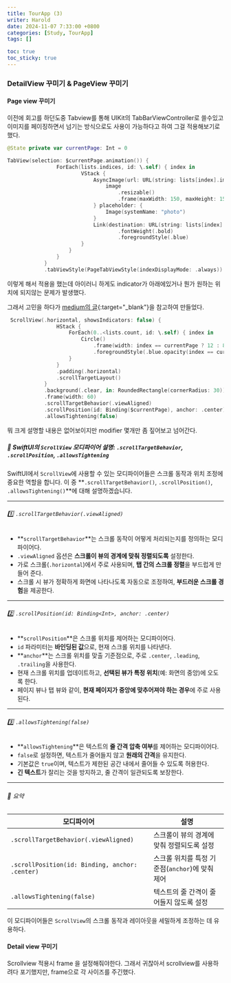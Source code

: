 ```yaml
---
title: TourApp (3)
writer: Harold
date: 2024-11-07 7:33:00 +0800
categories: [Study, TourApp]
tags: []

toc: true
toc_sticky: true
---
```


### DetailView 꾸미기 & PageView 꾸미기

#### Page view 꾸미기

이전에 회고를 하던도중 Tabview를 통해 UIKit의 TabBarViewController로 쓸수있고 이미지를 페이징하면서 넘기는 방식으로도 사용이 가능하다고 하여 그걸 적용해보기로했다.

```swift
@State private var currentPage: Int = 0

TabView(selection: $currentPage.animation()) {
                ForEach(lists.indices, id: \.self) { index in
                        VStack {
                            AsyncImage(url: URL(string: lists[index].imageURL)) { image in
                                image
                                    .resizable()
                                    .frame(maxWidth: 150, maxHeight: 150)
                            } placeholder: {
                                Image(systemName: "photo")
                            }
                            Link(destination: URL(string: lists[index].shopURL)!) { Text(lists[index].shopTitle)
                                    .fontWeight(.bold)
                                    .foregroundStyle(.blue)
                        }
                    }
                }
            }
            .tabViewStyle(PageTabViewStyle(indexDisplayMode: .always))
```

이렇게 해서 적용을 했는데 아이러니 하게도 indicator가 아래에있거나 뭔가 원하는 위치에 되지않는 문제가 발생했다.

그래서 고민을 하다가 [medium의 글](https://medium.com/@pututyb/tabview-with-indicator-in-swiftui-df375ecdae87){:target="_blank"}을 참고하여 만들었다.

```swift
 ScrollView(.horizontal, showsIndicators: false) {
                HStack {
                    ForEach(0..<lists.count, id: \.self) { index in
                        Circle()
                            .frame(width: index == currentPage ? 12 : 8, height: index == currentPage ? 16 : 10)
                            .foregroundStyle(.blue.opacity(index == currentPage ? 1 : 0.5))
                    }
                }
                .padding(.horizontal)
                .scrollTargetLayout()
            }
            .background(.clear, in: RoundedRectangle(cornerRadius: 30))
            .frame(width: 60)
            .scrollTargetBehavior(.viewAligned)
            .scrollPosition(id: Binding($currentPage), anchor: .center)
            .allowsTightening(false)
```

뭐 크게 설명할 내용은 없어보이지만 modifier 몇개만 좀 짚어보고 넘어간다.

##### 📘 SwiftUI의 `ScrollView` 모디파이어 설명: `.scrollTargetBehavior`, `.scrollPosition`, `.allowsTightening`

SwiftUI에서 `ScrollView`에 사용할 수 있는 모디파이어들은 스크롤 동작과 위치 조정에 중요한 역할을 합니다. 이 중 **`.scrollTargetBehavior()`, `.scrollPosition()`, `.allowsTightening()`**에 대해 설명하겠습니다.

---

###### 1️⃣ `.scrollTargetBehavior(.viewAligned)`

- **`scrollTargetBehavior`**는 스크롤 동작이 어떻게 처리되는지를 정의하는 모디파이어다.
- `.viewAligned` 옵션은 **스크롤이 뷰의 경계에 맞춰 정렬되도록** 설정한다.
- 가로 스크롤(`.horizontal`)에서 주로 사용되며, **탭 간의 스크롤 정렬**을 부드럽게 만들어 준다.
- 스크롤 시 뷰가 정확하게 화면에 나타나도록 자동으로 조정하여, **부드러운 스크롤 경험**을 제공한다.

---

###### 2️⃣ `.scrollPosition(id: Binding<Int>, anchor: .center)`

- **`scrollPosition`**은 스크롤 위치를 제어하는 모디파이어다.
- `id` 파라미터는 **바인딩된 값**으로, 현재 스크롤 위치를 나타낸다.
- **`anchor`**는 스크롤 위치를 맞출 기준점으로, 주로 `.center`, `.leading`, `.trailing`을 사용한다.
- 현재 스크롤 위치를 업데이트하고, **선택된 뷰가 특정 위치**(예: 화면의 중앙)에 오도록 한다.
- 페이지 뷰나 탭 뷰와 같이, **현재 페이지가 중앙에 맞추어져야 하는 경우**에 주로 사용된다.

---

###### 3️⃣ `.allowsTightening(false)`

- **`allowsTightening`**은 텍스트의 **줄 간격 압축 여부**를 제어하는 모디파이어다.
- `false`로 설정하면, 텍스트가 줄어들지 않고 **원래의 간격**을 유지한다.
- 기본값은 `true`이며, 텍스트가 제한된 공간 내에서 줄어들 수 있도록 허용한다.
- **긴 텍스트**가 잘리는 것을 방지하고, 줄 간격이 일관되도록 보장한다.

---

###### 📝 요약

| 모디파이어                       | 설명                                                               |
| ------------------------------- | ------------------------------------------------------------------ |
| `.scrollTargetBehavior(.viewAligned)` | 스크롤이 뷰의 경계에 맞춰 정렬되도록 설정                           |
| `.scrollPosition(id: Binding, anchor: .center)` | 스크롤 위치를 특정 기준점(`anchor`)에 맞춰 제어                      |
| `.allowsTightening(false)`      | 텍스트의 줄 간격이 줄어들지 않도록 설정                             |

이 모디파이어들은 `ScrollView`의 스크롤 동작과 레이아웃을 세밀하게 조정하는 데 유용하다.


#### Detail view 꾸미기

Scrollview 적용시 frame 을 설정해줘야한다. 그래서 귀찮아서 scrollview를 사용하려다 포기했지만, frame으로 각 사이즈를 주긴했다.
